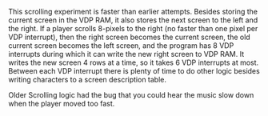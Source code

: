 This scrolling experiment is faster than earlier attempts.
Besides storing the current screen in the VDP RAM, it also stores the next screen to the left and the right.
If a player scrolls 8-pixels to the right (no faster than one pixel per VDP interrupt),
then the right screen becomes the current screen, the old current screen becomes the left screen, and the program has 8 VDP interrupts during which it can write the new right screen to VDP RAM.
It writes the new screen 4 rows at a time, so it takes 6 VDP interrupts at most.
Between each VDP interrupt there is plenty of time to do other logic besides writing characters to a screen description table.

Older Scrolling logic had the bug that you could hear the music slow down when the player moved too fast.